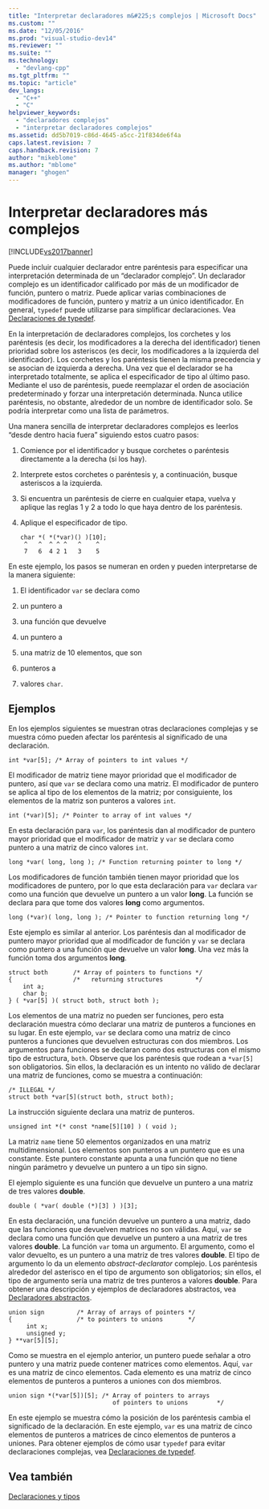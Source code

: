```yaml
---
title: "Interpretar declaradores m&#225;s complejos | Microsoft Docs"
ms.custom: ""
ms.date: "12/05/2016"
ms.prod: "visual-studio-dev14"
ms.reviewer: ""
ms.suite: ""
ms.technology: 
  - "devlang-cpp"
ms.tgt_pltfrm: ""
ms.topic: "article"
dev_langs: 
  - "C++"
  - "C"
helpviewer_keywords: 
  - "declaradores complejos"
  - "interpretar declaradores complejos"
ms.assetid: dd5b7019-c86d-4645-a5cc-21f834de6f4a
caps.latest.revision: 7
caps.handback.revision: 7
author: "mikeblome"
ms.author: "mblome"
manager: "ghogen"
---
```

# Interpretar declaradores m&#225;s complejos
[!INCLUDE[vs2017banner](../assembler/inline/includes/vs2017banner.md)]

Puede incluir cualquier declarador entre paréntesis para especificar una interpretación determinada de un “declarador complejo”. Un declarador complejo es un identificador calificado por más de un modificador de función, puntero o matriz.  Puede aplicar varias combinaciones de modificadores de función, puntero y matriz a un único identificador.  En general, `typedef` puede utilizarse para simplificar declaraciones.  Vea [Declaraciones de typedef](../c-language/typedef-declarations.md).  
  
 En la interpretación de declaradores complejos, los corchetes y los paréntesis \(es decir, los modificadores a la derecha del identificador\) tienen prioridad sobre los asteriscos \(es decir, los modificadores a la izquierda del identificador\).  Los corchetes y los paréntesis tienen la misma precedencia y se asocian de izquierda a derecha.  Una vez que el declarador se ha interpretado totalmente, se aplica el especificador de tipo al último paso.  Mediante el uso de paréntesis, puede reemplazar el orden de asociación predeterminado y forzar una interpretación determinada.  Nunca utilice paréntesis, no obstante, alrededor de un nombre de identificador solo.  Se podría interpretar como una lista de parámetros.  
  
 Una manera sencilla de interpretar declaradores complejos es leerlos “desde dentro hacia fuera” siguiendo estos cuatro pasos:  
  
1.  Comience por el identificador y busque corchetes o paréntesis directamente a la derecha \(si los hay\).  
  
2.  Interprete estos corchetes o paréntesis y, a continuación, busque asteriscos a la izquierda.  
  
3.  Si encuentra un paréntesis de cierre en cualquier etapa, vuelva y aplique las reglas 1 y 2 a todo lo que haya dentro de los paréntesis.  
  
4.  Aplique el especificador de tipo.  
  
    ```  
    char *( *(*var)() )[10];  
     ^   ^  ^ ^ ^   ^    ^  
     7   6  4 2 1   3    5  
    ```  
  
 En este ejemplo, los pasos se numeran en orden y pueden interpretarse de la manera siguiente:  
  
1.  El identificador `var` se declara como  
  
2.  un puntero a  
  
3.  una función que devuelve  
  
4.  un puntero a  
  
5.  una matriz de 10 elementos, que son  
  
6.  punteros a  
  
7.  valores `char`.  
  
## Ejemplos  
 En los ejemplos siguientes se muestran otras declaraciones complejas y se muestra cómo pueden afectar los paréntesis al significado de una declaración.  
  
```  
int *var[5]; /* Array of pointers to int values */  
```  
  
 El modificador de matriz tiene mayor prioridad que el modificador de puntero, así que `var` se declara como una matriz.  El modificador de puntero se aplica al tipo de los elementos de la matriz; por consiguiente, los elementos de la matriz son punteros a valores `int`.  
  
```  
int (*var)[5]; /* Pointer to array of int values */  
```  
  
 En esta declaración para `var`, los paréntesis dan al modificador de puntero mayor prioridad que el modificador de matriz y `var` se declara como puntero a una matriz de cinco valores `int`.  
  
```  
long *var( long, long ); /* Function returning pointer to long */  
```  
  
 Los modificadores de función también tienen mayor prioridad que los modificadores de puntero, por lo que esta declaración para `var` declara `var` como una función que devuelve un puntero a un valor **long**.  La función se declara para que tome dos valores **long** como argumentos.  
  
```  
long (*var)( long, long ); /* Pointer to function returning long */  
```  
  
 Este ejemplo es similar al anterior.  Los paréntesis dan al modificador de puntero mayor prioridad que al modificador de función y `var` se declara como puntero a una función que devuelve un valor **long**.  Una vez más la función toma dos argumentos **long**.  
  
```  
struct both       /* Array of pointers to functions */  
{                 /*   returning structures         */  
    int a;  
    char b;  
} ( *var[5] )( struct both, struct both );  
```  
  
 Los elementos de una matriz no pueden ser funciones, pero esta declaración muestra cómo declarar una matriz de punteros a funciones en su lugar.  En este ejemplo, `var` se declara como una matriz de cinco punteros a funciones que devuelven estructuras con dos miembros.  Los argumentos para funciones se declaran como dos estructuras con el mismo tipo de estructura, `both`.  Observe que los paréntesis que rodean a `*var[5]` son obligatorios.  Sin ellos, la declaración es un intento no válido de declarar una matriz de funciones, como se muestra a continuación:  
  
```  
/* ILLEGAL */  
struct both *var[5](struct both, struct both);  
```  
  
 La instrucción siguiente declara una matriz de punteros.  
  
```  
unsigned int *(* const *name[5][10] ) ( void );  
```  
  
 La matriz `name` tiene 50 elementos organizados en una matriz multidimensional.  Los elementos son punteros a un puntero que es una constante.  Este puntero constante apunta a una función que no tiene ningún parámetro y devuelve un puntero a un tipo sin signo.  
  
 El ejemplo siguiente es una función que devuelve un puntero a una matriz de tres valores **double**.  
  
```  
double ( *var( double (*)[3] ) )[3];  
```  
  
 En esta declaración, una función devuelve un puntero a una matriz, dado que las funciones que devuelven matrices no son válidas.  Aquí, `var` se declara como una función que devuelve un puntero a una matriz de tres valores **double**.  La función `var` toma un argumento.  El argumento, como el valor devuelto, es un puntero a una matriz de tres valores **double**.  El tipo de argumento lo da un elemento *abstract\-declarator* complejo.  Los paréntesis alrededor del asterisco en el tipo de argumento son obligatorios; sin ellos, el tipo de argumento sería una matriz de tres punteros a valores **double**.  Para obtener una descripción y ejemplos de declaradores abstractos, vea [Declaradores abstractos](../c-language/c-abstract-declarators.md).  
  
```  
union sign         /* Array of arrays of pointers */  
{                  /* to pointers to unions       */  
     int x;  
     unsigned y;  
} **var[5][5];  
```  
  
 Como se muestra en el ejemplo anterior, un puntero puede señalar a otro puntero y una matriz puede contener matrices como elementos.  Aquí, `var` es una matriz de cinco elementos.  Cada elemento es una matriz de cinco elementos de punteros a punteros a uniones con dos miembros.  
  
```  
union sign *(*var[5])[5]; /* Array of pointers to arrays  
                             of pointers to unions        */  
```  
  
 En este ejemplo se muestra cómo la posición de los paréntesis cambia el significado de la declaración.  En este ejemplo, `var` es una matriz de cinco elementos de punteros a matrices de cinco elementos de punteros a uniones.  Para obtener ejemplos de cómo usar `typedef` para evitar declaraciones complejas, vea [Declaraciones de typedef](../c-language/typedef-declarations.md).  
  
## Vea también  
 [Declaraciones y tipos](../c-language/declarations-and-types.md)